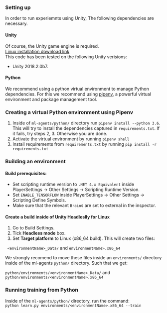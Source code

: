 ### Setting up

In order to run experiemnts using Unity, The following dependencies are necessary.

#### Unity

Of course, the Unity game engine is required.  
[Linux installation download link](https://forum.unity.com/threads/unity-on-linux-release-notes-and-known-issues.350256/page-2)  
This code has been tested on the following Unity verisions:  
+ Unity 2018.2.0b7.

#### Python

We recommend using a python virtual environment to manage Python dependencies. For this we recommend using [pipenv](https://pypi.org/project/pipenv/), a powerful virtual environment and package management tool.

### Creating a virtual Python environment using Pipenv

1. Inside of `ml-agents/python/` directory run `pipenv install --python 3.6`. This will try to install the dependencies captured in `requirements.txt`. If it fails,  try steps 2, 3. Otherwise you are done.
2. Activate the virtual environment by running `pipenv shell`
3. Install requirements from `requirements.txt` by running `pip install -r requirements.txt`


### Building an environment

#### Build prerequisites:
+ Set scripting runtime version to `.NET 4.x Equivalent` inside PlayerSettings -> Other Settings -> Scripting Runtime Version.
+ Set `ENABLE_TENSORFLOW` inside PlayerSettings -> Other Settings -> Scripting Define Symbols.
+ Make sure that the relevant `Brain`s are set to external in the inspector.

#### Create a build inside of Unity Headleslly for Linux
1. Go to Build Settings.
1. Tick **Headless mode** box.
2. Set **Target platform** to Linux (x86_64 build).
This will create two files:

` <environmentName>_Data/` and `environmentName>.x86_64`

We strongly recomend to move these files inside an `environments/` directory inside of the ml-agents `python/` directory. Such that we get:

`python/environments/<environmentName>_Data/` and `python/environments/<environmentName>.x86_64`

### Running training from Python
Inside of the `ml-agents/python/` directory, run the command:  
`python learn.py environments/<environmentName>.x86_64 --train`
